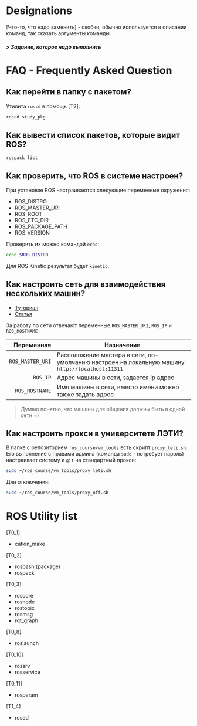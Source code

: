 # Designations

[Что-то, что надо заменить] - скобки, обычно используется в описании команд, так сказать аргументы команды.
##### > Задание, которое надо выполнить

# FAQ - Frequently Asked Question

## Как перейти в папку с пакетом?

Утилита `roscd` в помощь [T2]:
```bash
roscd study_pkg
```

## Как вывести список пакетов, которые видит ROS?

```bash
rospack list
```

## Как проверить, что ROS в системе настроен?

При установке ROS настраиваются следующие переменные окружения:
- ROS_DISTRO
- ROS_MASTER_URI
- ROS_ROOT
- ROS_ETC_DIR
- ROS_PACKAGE_PATH
- ROS_VERSION

Проверить их можно командой `echo`:
```bash
echo $ROS_DISTRO
```

Для ROS Kinetic результат будет `kinetic`.

## Как настроить сеть для взаимодействия нескольких машин?
- [Туториал](http://wiki.ros.org/ROS/Tutorials/MultipleMachines)  
- [Статья](http://wiki.ros.org/ROS/NetworkSetup)

За работу по сети отвечают переменные `ROS_MASTER_URI`, `ROS_IP` и `ROS_HOSTNAME`  

| Переменная       | Назначение
|-----------------:|------------
|`ROS_MASTER_URI`  | Расположение мастера в сети, по-умолчанию настроен на локальную машину `http://localhost:11311`
|`ROS_IP`          | Адрес машины в сети, задается ip адрес
|`ROS_HOSTNAME`    | Имя машины в сети, вместо имени можно также задать адрес

> Думаю понятно, что машины для общения должны быть в одной сети =)

## Как настроить прокси в университете ЛЭТИ?

В папке с репозиторием `ros_course/vm_tools` есть скрипт `proxy_leti.sh`. Его выполнение с правами админа (команда `sudo` - потребует пароль) настраивает систему и `git` на стандартный прокси:
```bash
sudo ~/ros_course/vm_tools/proxy_leti.sh
```

Для отключения:
```bash
sudo ~/ros_course/vm_tools/proxy_off.sh
```

# ROS Utility list

[T0_1]
- catkin_make

[T0_2]
- rosbash (package)
- rospack

[T0_3]
- roscore
- rosnode
- rostopic
- rosmsg
- rqt_graph

[T0_8]
- roslaunch

[T0_10]
- rossrv
- rosservice

[T0_11]
- rosparam

[T1_4]
- rosed

